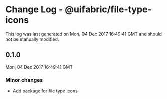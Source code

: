 # Change Log - @uifabric/file-type-icons

This log was last generated on Mon, 04 Dec 2017 16:49:41 GMT and should not be manually modified.

## 0.1.0
Mon, 04 Dec 2017 16:49:41 GMT

### Minor changes

- Add package for file type icons

